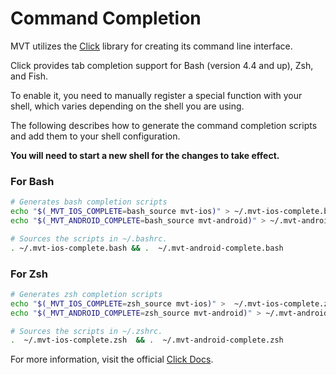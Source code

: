 # Command Completion 

MVT utilizes the [Click](https://click.palletsprojects.com/en/stable/) library for creating its command line interface. 

Click provides tab completion support for Bash (version 4.4 and up), Zsh, and Fish.

To enable it, you need to manually register a special function with your shell, which varies depending on the shell you are using.

The following describes how to generate the command completion scripts and add them to your shell configuration. 

**You will need to start a new shell for the changes to take effect.**

### For Bash

```bash
# Generates bash completion scripts
echo "$(_MVT_IOS_COMPLETE=bash_source mvt-ios)" > ~/.mvt-ios-complete.bash &&
echo "$(_MVT_ANDROID_COMPLETE=bash_source mvt-android)" > ~/.mvt-android-complete.bash

# Sources the scripts in ~/.bashrc.
. ~/.mvt-ios-complete.bash && .  ~/.mvt-android-complete.bash
```

### For Zsh

```bash
# Generates zsh completion scripts
echo "$(_MVT_IOS_COMPLETE=zsh_source mvt-ios)" >  ~/.mvt-ios-complete.zsh &&
echo "$(_MVT_ANDROID_COMPLETE=zsh_source mvt-android)" > ~/.mvt-android-complete.zsh

# Sources the scripts in ~/.zshrc.
.  ~/.mvt-ios-complete.zsh  && .  ~/.mvt-android-complete.zsh
```

For more information, visit the official [Click Docs](https://click.palletsprojects.com/en/stable/shell-completion/#enabling-completion).


